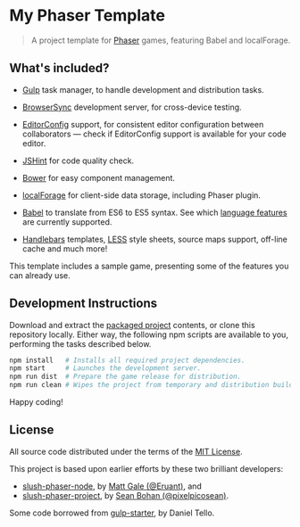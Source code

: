 My Phaser Template
===============================================================================

>   A project template for [Phaser][phsr] games, featuring Babel and
>   localForage.


What's included?
-------------------------------------------------------------------------------

*   [Gulp][gulp] task manager, to handle development and distribution tasks.

*   [BrowserSync][bsnc] development server, for cross-device testing.

*   [EditorConfig][edcf] support, for consistent editor configuration between
    collaborators — check if EditorConfig support is available for your code
    editor.

*   [JSHint][jsht] for code quality check.

*   [Bower][bowr] for easy component management.

*   [localForage][lofr] for client-side data storage, including Phaser plugin.

*   [Babel][babl] to translate from ES6 to ES5 syntax.
    See which [language features][feat] are currently supported.

*   [Handlebars][hbs.] templates, [LESS][less] style sheets, source maps
    support, off-line cache and much more!


This template includes a sample game, presenting some of the features you can
already use.


Development Instructions
-------------------------------------------------------------------------------

Download and extract the [packaged project][dwld] contents, or clone this
repository locally. Either way, the following npm scripts are available to you,
performing the tasks described below.

```sh
npm install   # Installs all required project dependencies.
npm start     # Launches the development server.
npm run dist  # Prepare the game release for distribution.
npm run clean # Wipes the project from temporary and distribution build files.
```

Happy coding!


License
-------------------------------------------------------------------------------

All source code distributed under the terms of the [MIT License][lcnc].

This project is based upon earlier efforts by these two brilliant developers:

- [slush-phaser-node][sspn], by [Matt Gale (@Eruant)][matt], and
- [slush-phaser-project][sspp], by [Sean Bohan (@pixelpicosean)][ppsn].

Some code borrowed from [gulp-starter][gsdt], by Daniel Tello.


<!-- ---------------------------------------------------------------------- -->

[bowr]: http://bower.io/
[phsr]: http://phaser.io/
[babl]: https://babeljs.io/
[gulp]: http://gulpjs.com/
[jsht]: http://jshint.com/
[less]: http://lesscss.org/
[edcf]: http://editorconfig.org/
[hbs.]: http://handlebarsjs.com/
[matt]: https://github.com/Eruant
[bsnc]: http://www.browsersync.io/
[feat]: http://babeljs.io/docs/learn-es6/
[ppsn]: https://github.com/pixelpicosean/
[lofr]: http://mozilla.github.io/localForage/
[gsdt]: https://github.com/greypants/gulp-starter/
[sspn]: https://github.com/Eruant/slush-phaser-node
[sspp]: https://github.com/pixelpicosean/slush-phaser-project
[dwld]: https://github.com/rblopes/my-phaser-template/archive/master.zip
[lcnc]: https://github.com/rblopes/my-phaser-template/blob/master/LICENSE
